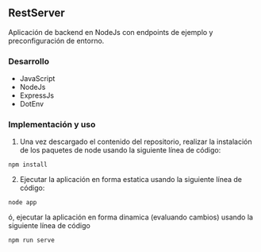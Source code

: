 ## RestServer

Aplicación de backend en NodeJs con endpoints de ejemplo y preconfiguración de entorno.

### Desarrollo
* JavaScript
* NodeJs
* ExpressJs
* DotEnv

### Implementación y uso
1. Una vez descargado el contenido del repositorio, realizar la instalación de los paquetes de node usando la siguiente línea de código:
~~~
npm install
~~~
2. Ejecutar la aplicación en forma estatica usando la siguiente línea de código:
~~~
node app
~~~
ó, ejecutar la aplicación en forma dinamica (evaluando cambios) usando la siguiente línea de código
~~~
npm run serve
~~~